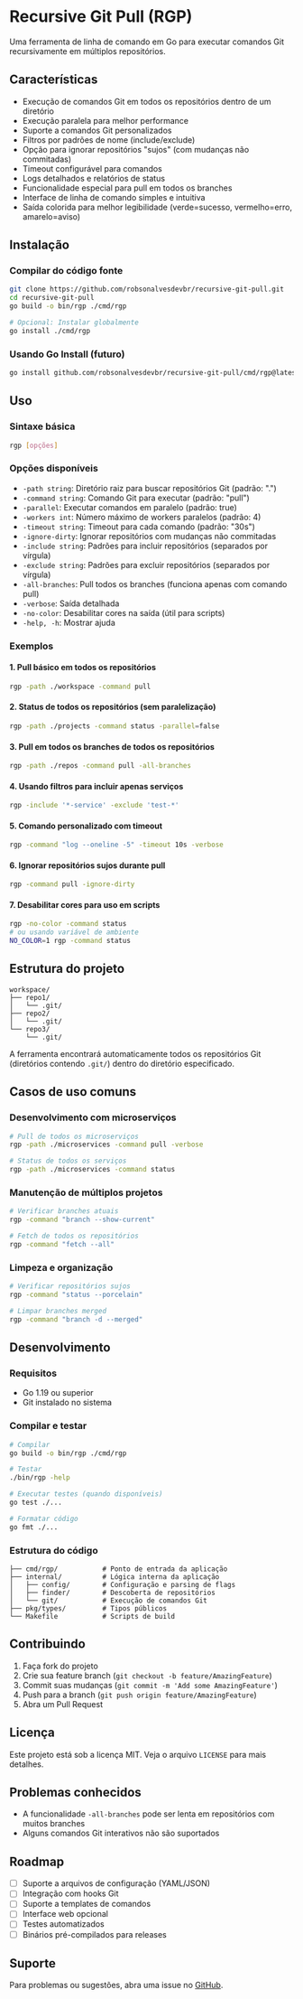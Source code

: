 # Recursive Git Pull (RGP)

Uma ferramenta de linha de comando em Go para executar comandos Git recursivamente em múltiplos repositórios.

## Características

- Execução de comandos Git em todos os repositórios dentro de um diretório
- Execução paralela para melhor performance  
- Suporte a comandos Git personalizados
- Filtros por padrões de nome (include/exclude)
- Opção para ignorar repositórios "sujos" (com mudanças não commitadas)
- Timeout configurável para comandos
- Logs detalhados e relatórios de status
- Funcionalidade especial para pull em todos os branches
- Interface de linha de comando simples e intuitiva
- Saída colorida para melhor legibilidade (verde=sucesso, vermelho=erro, amarelo=aviso)

## Instalação

### Compilar do código fonte

```bash
git clone https://github.com/robsonalvesdevbr/recursive-git-pull.git
cd recursive-git-pull
go build -o bin/rgp ./cmd/rgp

# Opcional: Instalar globalmente
go install ./cmd/rgp
```

### Usando Go Install (futuro)

```bash
go install github.com/robsonalvesdevbr/recursive-git-pull/cmd/rgp@latest
```

## Uso

### Sintaxe básica

```bash
rgp [opções]
```

### Opções disponíveis

- `-path string`: Diretório raiz para buscar repositórios Git (padrão: ".")
- `-command string`: Comando Git para executar (padrão: "pull")  
- `-parallel`: Executar comandos em paralelo (padrão: true)
- `-workers int`: Número máximo de workers paralelos (padrão: 4)
- `-timeout string`: Timeout para cada comando (padrão: "30s")
- `-ignore-dirty`: Ignorar repositórios com mudanças não commitadas
- `-include string`: Padrões para incluir repositórios (separados por vírgula)
- `-exclude string`: Padrões para excluir repositórios (separados por vírgula)
- `-all-branches`: Pull todos os branches (funciona apenas com comando pull)
- `-verbose`: Saída detalhada
- `-no-color`: Desabilitar cores na saída (útil para scripts)
- `-help, -h`: Mostrar ajuda

### Exemplos

#### 1. Pull básico em todos os repositórios

```bash
rgp -path ./workspace -command pull
```

#### 2. Status de todos os repositórios (sem paralelização)

```bash
rgp -path ./projects -command status -parallel=false
```

#### 3. Pull em todos os branches de todos os repositórios

```bash
rgp -path ./repos -command pull -all-branches
```

#### 4. Usando filtros para incluir apenas serviços

```bash
rgp -include '*-service' -exclude 'test-*'
```

#### 5. Comando personalizado com timeout

```bash
rgp -command "log --oneline -5" -timeout 10s -verbose
```

#### 6. Ignorar repositórios sujos durante pull

```bash
rgp -command pull -ignore-dirty
```

#### 7. Desabilitar cores para uso em scripts

```bash
rgp -no-color -command status
# ou usando variável de ambiente
NO_COLOR=1 rgp -command status
```

## Estrutura do projeto

```
workspace/
├── repo1/
│   └── .git/
├── repo2/  
│   └── .git/
└── repo3/
    └── .git/
```

A ferramenta encontrará automaticamente todos os repositórios Git (diretórios contendo `.git/`) dentro do diretório especificado.

## Casos de uso comuns

### Desenvolvimento com microserviços
```bash
# Pull de todos os microserviços
rgp -path ./microservices -command pull -verbose

# Status de todos os serviços
rgp -path ./microservices -command status
```

### Manutenção de múltiplos projetos
```bash
# Verificar branches atuais
rgp -command "branch --show-current"

# Fetch de todos os repositórios
rgp -command "fetch --all"
```

### Limpeza e organização
```bash
# Verificar repositórios sujos
rgp -command "status --porcelain"

# Limpar branches merged
rgp -command "branch -d --merged"
```

## Desenvolvimento

### Requisitos

- Go 1.19 ou superior
- Git instalado no sistema

### Compilar e testar

```bash
# Compilar
go build -o bin/rgp ./cmd/rgp

# Testar
./bin/rgp -help

# Executar testes (quando disponíveis)
go test ./...

# Formatar código
go fmt ./...
```

### Estrutura do código

```
├── cmd/rgp/           # Ponto de entrada da aplicação
├── internal/          # Lógica interna da aplicação
│   ├── config/        # Configuração e parsing de flags
│   ├── finder/        # Descoberta de repositórios
│   └── git/           # Execução de comandos Git
├── pkg/types/         # Tipos públicos
└── Makefile           # Scripts de build
```

## Contribuindo

1. Faça fork do projeto
2. Crie sua feature branch (`git checkout -b feature/AmazingFeature`)
3. Commit suas mudanças (`git commit -m 'Add some AmazingFeature'`)
4. Push para a branch (`git push origin feature/AmazingFeature`)  
5. Abra um Pull Request

## Licença

Este projeto está sob a licença MIT. Veja o arquivo `LICENSE` para mais detalhes.

## Problemas conhecidos

- A funcionalidade `-all-branches` pode ser lenta em repositórios com muitos branches
- Alguns comandos Git interativos não são suportados

## Roadmap

- [ ] Suporte a arquivos de configuração (YAML/JSON)
- [ ] Integração com hooks Git
- [ ] Suporte a templates de comandos
- [ ] Interface web opcional
- [ ] Testes automatizados
- [ ] Binários pré-compilados para releases

## Suporte

Para problemas ou sugestões, abra uma issue no [GitHub](https://github.com/robsonalvesdevbr/recursive-git-pull/issues).